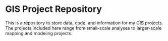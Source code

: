 # GIS Project Repository

This is a repository to store data, code, and information for my GIS projects. The projects included here range from small-scale analyses to larger-scale mapping and modeling projects.

